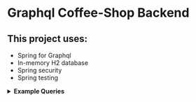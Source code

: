 # Graphql Coffee-Shop Backend

## This project uses:
- Spring for Graphql
- In-memory H2 database
- Spring security
- Spring testing


<details>
  <summary><b>Example Queries</b></summary>

- #### Find One Product ![FindOneProduct](https://github.com/Nick-M1/coffeeshop-backend/assets/91367903/5d3ba29c-11fd-4683-84dc-f4f04d9ed842)
- #### Find All Products ![FindAllProducts](https://github.com/Nick-M1/coffeeshop-backend/assets/91367903/b37cab7f-df46-4d08-aeac-883ed9508617)
- #### Create Product ![CreateProduct](https://github.com/Nick-M1/coffeeshop-backend/assets/91367903/bd99f3b1-52c2-46a8-9c74-ebe11f64b206)
- #### Create Transaction ![CreateTransaction](https://github.com/Nick-M1/coffeeshop-backend/assets/91367903/8b4660c1-897a-4bf2-8fc4-a3159d2a7c74)

</details>